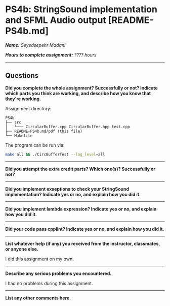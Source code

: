 # PS4b: StringSound implementation and SFML Audio output [README-PS4b.md]

***Name:** Seyedsepehr Madani*

***Hours to complete assignment:** ???? hours*

---

## Questions

**Did you complete the whole assignment? Successfully or not? Indicate which parts you think are working, and describe how you know that they're working.**


Assignment directory:

```text
PS4b
├── src
│   └─── CircularBuffer.cpp CircularBuffer.hpp test.cpp
├── README-PS4b.md/pdf (this file)
└── Makefile
```

The program can be run via:

```Bash
make all && ./CircBufferTest --log_level=all
```

---

**Did you attempt the extra credit parts? Which one(s)? Successfully or not?**



---

**Did you implement exseptions to check your StringSound  implementation? Indicate yes or no, and explain how you did it.**

---

**Did you implement lambda expression? Indicate yes or no, and explain how you did it.**


---

**Did your code pass cpplint? Indicate yes or no, and explain how you did it.**


---

**List whatever help (if any) you received from the instructor, classmates, or anyone else.**

I did this assignment on my own.

---

**Describe any serious problems you encountered.**

I had no problems during this assignment.

---

**List any other comments here.**
